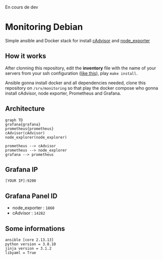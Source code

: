 En cours de dev

# Monitoring Debian
Simple ansible and Docker stack for install [cAdvisor](https://github.com/google/cadvisor) and [node_exporter](https://github.com/prometheus/node_exporter)

## How it works

After clonning this repository, edit the __inventory__ file with the name of your servers from your ssh configuration ([like this](https://github.com/arezoomaleki/ssh-config-file/blob/main/config)), play `make install`.

Ansible gonna install docker and all dependencies needed, clone this repository on ``/srv/monitoring`` so that play the docker compose who gonna install cAdvisor, node exporter, Prometheus and Grafana.

## Architecture
```mermaid
graph TD
grafana{grafana}
prometheus{prometheus}
cAdvisor(cAdvisor)
node_explorer(node_explorer)

prometheus --> cAdvisor
prometheus --> node_explorer
grafana --> prometheus
```

## Grafana IP

``[YOUR IP]:9200``

## Grafana Panel ID

- node_exporter : `1860`
- cAdvisor : ``14282``


## Some informations

```
ansible [core 2.13.13]
python version = 3.8.10
jinja version = 3.1.2
libyaml = True
```